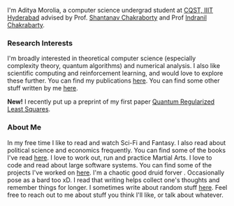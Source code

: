 I'm Aditya Morolia, a computer science undergrad student at [CQST, IIIT Hyderabad](https://cqst.iiit.ac.in/) advised by Prof. [Shantanav Chakraborty](https://sites.google.com/view/shchakra) and Prof [Indranil Chakrabarty](https://sites.google.com/view/indranilchakrabarty/). 

### Research Interests

I'm broadly interested in theoretical computer science (especially complexity theory, quantum algorithms) and  numerical analysis. 
I also like scientific computing and reinforcement learning, and would love to explore these further.  You can find my publications [here](/publications).
You can find some other stuff written by me [here](/academia/).

**New!** I recently put up a preprint of my first paper [Quantum Regularized Least Squares](https://scirate.com/arxiv/2206.13143).

### About Me

In my free time I like to read and watch Sci-Fi and Fantasy. I also read about political science and economics frequently. You can find some of the books I've read [here](/reading/).
I love to work out, run and practice Martial Arts.
I love to code and read about large software systems. You can find some of the projects I've worked on [here](/projects/).
I'm a chaotic good druid forver <i class="fa fa-hand-peace"></i>. Occasionally pose as a bard too xD.
I read that writing helps collect one's thoughts and remember things for longer. I sometimes write about random stuff [here](/blog/).
Feel free to reach out to me about stuff you think I'll like, or talk about whatever.

